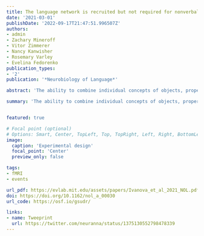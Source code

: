 ```yaml
---
title: The language network is recruited but not required for nonverbal event semantics
date: '2021-03-01'
publishDate: '2022-09-17T21:47:51.996507Z'
authors:
- admin
- Zachary Mineroff
- Vitor Zimmerer
- Nancy Kanwisher
- Rosemary Varley
- Evelina Fedorenko
publication_types:
- '2'
publication: '*Neurobiology of Language*'

abstract: 'The ability to combine individual concepts of objects, properties, and actions into complex representations of the world is often associated with language. Yet combinatorial event-level representations can also be constructed from nonverbal input, such as visual scenes. Here, we test whether the language network in the human brain is involved in and necessary for semantic processing of events presented nonverbally. In Experiment 1, we scanned participants with fMRI while they performed a semantic plausibility judgment task versus a difficult perceptual control task on sentences and line drawings that describe/depict simple agent–patient interactions. We found that the language network responded robustly during the semantic task performed on both sentences and pictures (although its response to sentences was stronger). Thus, language regions in healthy adults are engaged during a semantic task performed on pictorial depictions of events. But is this engagement necessary? In Experiment 2, we tested two individuals with global aphasia, who have sustained massive damage to perisylvian language areas and display severe language difficulties, against a group of age-matched control participants. Individuals with aphasia were severely impaired on the task of matching sentences to pictures. However, they performed close to controls in assessing the plausibility of pictorial depictions of agent–patient interactions. Overall, our results indicate that the left frontotemporal language network is recruited but not necessary for semantic processing of nonverbally presented events.'

summary: 'The ability to combine individual concepts of objects, properties, and actions into complex representations of the world is often associated with language. Yet combinatorial event-level representations can also be constructed from nonverbal input, such as visual scenes. Here, we test whether the language network in the human brain is involved in and necessary for semantic processing of events presented nonverbally.'


featured: true

# Focal point (optional)
# Options: Smart, Center, TopLeft, Top, TopRight, Left, Right, BottomLeft, Bottom, BottomRight
image:
  caption: 'Experimental design'
  focal_point: 'Center'
  preview_only: false

tags:
- fMRI
- events

url_pdf: https://evlab.mit.edu/assets/papers/Ivanova_et_al_2021_NOL.pdf
doi: https://doi.org/10.1162/nol_a_00030
url_code: https://osf.io/gsudr/

links:
- name: Tweeprint
  url: https://twitter.com/neuranna/status/1375130552798478339
---
```


